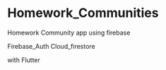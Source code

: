 # Homework_Communities

Homework Community app using firebase 

Firebase_Auth 
Cloud_firestore

with Flutter
